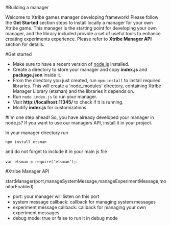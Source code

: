#Building a manager

Welcome to Xtribe games manager developing framework! Please follow the **Get Started** section steps to install locally a manager for your own Xtribe game. This manager is the starting point for developing your own manager, and the library included provide a set of useful tools to enhance creating experiments experience. Please refer to **Xtribe Manager API** section for details.

#Get started
- Make sure to have a recent version of [node.js](https://nodejs.org/) installed.
- Create a directory to store your manager and copy **index.js** and **package.json** inside it.
- From the directory you just created, run `npm-install` to install required libraries. This will create a 'node_modules' directory, containing Xtribe Manager Library (etsman) and the libraries it depends on.
- Run `node index.js` to run your manager.
- Visit **http://localhost:11345/** to check if it is running.
- Modify **index.js** for customizations.

#I'm one step ahead!
So, you have already developed your manager in node.js? If you want to use our managers API, install it in your project.

In your manager directory run 

`npm install etsman` 

and do not forget to include it in your main js file 

`var etsman = require('etsman');`.


#Xtribe Manager API

startManager(port,manageSystemMessage,manageExperimentMessage,monitorEnabled)
- port: your manager will listen on this port
- system message callback: callback for managing system messages
- experiment message callback: callback for managing your own experiment messages
- debug mode: true or false to run it in debug mode




